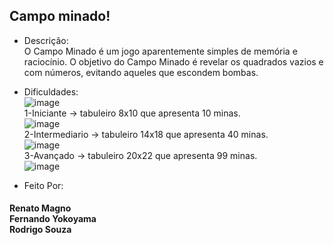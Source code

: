 ## Campo minado! ##

- Descrição:<br>O Campo Minado é um jogo aparentemente simples de memória e raciocínio.
  O objetivo do Campo Minado é revelar os quadrados vazios e com números,
  evitando aqueles que escondem bombas.

- Dificuldades:<br>
  ![image](https://user-images.githubusercontent.com/86249854/168680112-b0239a1e-f6b6-48ea-bcb7-89c27015c3b1.png)<br>
  1-Iniciante ->  tabuleiro 8x10 que apresenta 10 minas.
  <br>
  ![image](https://user-images.githubusercontent.com/86249854/168905726-771478e0-9cd1-443a-9b71-561fc856fe71.png)
  <br>
  2-Intermediario ->  tabuleiro 14x18 que apresenta 40 minas.
  <br>
  ![image](https://user-images.githubusercontent.com/86249854/168905870-35b68d8b-e5bc-4e55-a115-99a90bdf3614.png)
  <br>
  3-Avançado ->  tabuleiro 20x22 que apresenta 99 minas.
  <br>
  ![image](https://user-images.githubusercontent.com/86249854/168905936-98a8ae13-624b-483d-b3ec-394f40771948.png)
    
- Feito Por:
#### Renato Magno<br>Fernando Yokoyama<br>Rodrigo Souza ####
